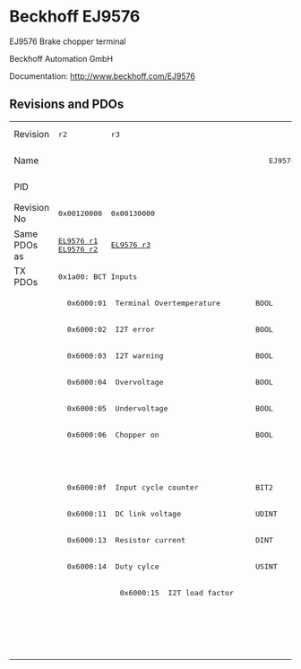 # Beckhoff EJ9576

EJ9576 Brake chopper terminal

Beckhoff Automation GmbH

Documentation: <a href="http://www.beckhoff.com/EJ9576">http://www.beckhoff.com/EJ9576</a>

## Revisions and PDOs
<table>
<tr >
<td class="first">Revision</td>
<td ><pre>r2</pre></td>
<td ><pre>r3</pre></td>
<td ><pre>r4</pre></td>
<td ><pre>r6</pre></td>
</tr>
<tr >
<td class="first">Name</td>
<td  colspan=4 align="center"><pre>EJ9576 Brake chopper terminal</pre></td>
</tr>
<tr >
<td class="first">PID</td>
<td  colspan=4 align="center"><pre>0x25682852</pre></td>
</tr>
<tr >
<td class="first">Revision No</td>
<td ><pre>0x00120000</pre></td>
<td ><pre>0x00130000</pre></td>
<td ><pre>0x00140000</pre></td>
<td ><pre>0x00160000</pre></td>
</tr>
<tr >
<td class="first">Same PDOs as</td>
<td ><pre><a href="EL9576">EL9576 r1</a><br/><a href="EL9576">EL9576 r2</a></pre></td>
<td ><pre><a href="EL9576">EL9576 r3</a></pre></td>
<td ><pre><a href="EL9576">EL9576 r4</a><br/><a href="EL9576">EL9576 r5</a></pre></td>
<td ><pre><a href="EL9576">EL9576 r6</a><br/><a href="EP9576-1032">EP9576-1032 r0</a></pre></td>
</tr>
<tr class="txpdo pdosection">
<td class="first" rowspan=15 valign=top>TX PDOs</td>
<td colspan=4 align="left"><pre>0x1a00: BCT Inputs</pre></td>
<td></td>
</tr>
<tr class="txpdo">
<td class="first" colspan=4 align="left"><pre>  0x6000:01  Terminal Overtemperature        BOOL</pre></td>
</tr>
<tr class="txpdo">
<td class="first" colspan=4 align="left"><pre>  0x6000:02  I2T error                       BOOL</pre></td>
</tr>
<tr class="txpdo">
<td class="first" colspan=4 align="left"><pre>  0x6000:03  I2T warning                     BOOL</pre></td>
</tr>
<tr class="txpdo">
<td class="first" colspan=4 align="left"><pre>  0x6000:04  Overvoltage                     BOOL</pre></td>
</tr>
<tr class="txpdo">
<td class="first" colspan=4 align="left"><pre>  0x6000:05  Undervoltage                    BOOL</pre></td>
</tr>
<tr class="txpdo">
<td class="first" colspan=4 align="left"><pre>  0x6000:06  Chopper on                      BOOL</pre></td>
</tr>
<tr class="txpdo">
<td class="first" colspan=3 align="left"></td>
<td ><pre>  0x6000:07  Overcurrent Protection          BOOL</pre></td>
</tr>
<tr class="txpdo">
<td class="first" colspan=4 align="left"><pre>  0x6000:0f  Input cycle counter             BIT2</pre></td>
</tr>
<tr class="txpdo">
<td class="first" colspan=4 align="left"><pre>  0x6000:11  DC link voltage                 UDINT</pre></td>
</tr>
<tr class="txpdo">
<td class="first" colspan=2 align="left"><pre>  0x6000:13  Resistor current                DINT</pre></td>
<td  colspan=2 align="left"><pre>  0x6000:13  Resistor Current                DINT</pre></td>
</tr>
<tr class="txpdo">
<td class="first" colspan=2 align="left"><pre>  0x6000:14  Duty cylce                      USINT</pre></td>
<td  colspan=2 align="left"><pre>  0x6000:14  Duty Cycle                      USINT</pre></td>
</tr>
<tr class="txpdo">
<td class="first"></td>
<td ><pre>  0x6000:15  I2T load factor                 USINT</pre></td>
<td  colspan=2 align="left"></td>
</tr>
<tr class="txpdo pdosection">
<td class="first" colspan=2 align="left"></td>
<td  colspan=2 align="left"><pre>0x1a01: BCT Load</pre></td>
</tr>
<tr class="txpdo">
<td class="first" colspan=2 align="left"></td>
<td  colspan=2 align="left"><pre>  0x6001:01  I2T load factor                 USINT</pre></td>
</tr>
</table>
